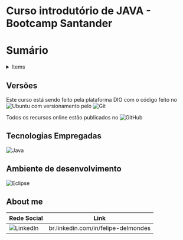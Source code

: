 ﻿# Curso introdutório de JAVA - Bootcamp Santander

# Sumário

<details> <summary>Items</summary>
  
- [Versões](#-Versões)
  
- [Tecnologias Empregadas](#-Tecnologias-Empregadas)
  
- [About Me](#-About-me)


</details>

## Versões

Este curso está sendo feito pela plataforma DIO com o código feito no ![Ubuntu](https://img.shields.io/badge/Ubuntu-E95420?style=for-the-badge&logo=ubuntu&logoColor=white) com versionamento pelo ![Git](https://img.shields.io/badge/git-%23F05033.svg?style=for-the-badge&logo=git&logoColor=white)

Todos os recursos online estão publicados no ![GitHub](https://img.shields.io/badge/github-%23121011.svg?style=for-the-badge&logo=github&logoColor=white)


## Tecnologias Empregadas

![Java](https://img.shields.io/badge/java-%23ED8B00.svg?style=for-the-badge&logo=java&logoColor=white)

## Ambiente de desenvolvimento

![Eclipse](https://img.shields.io/badge/Eclipse-FE7A16.svg?style=for-the-badge&logo=Eclipse&logoColor=white)


## About me


| Rede Social   | Link      |    
| ------- | --------------------- | 
| ![LinkedIn](https://img.shields.io/badge/linkedin-%230077B5.svg?style=for-the-badge&logo=linkedin&logoColor=white)| br.linkedin.com/in/felipe-delmondes


